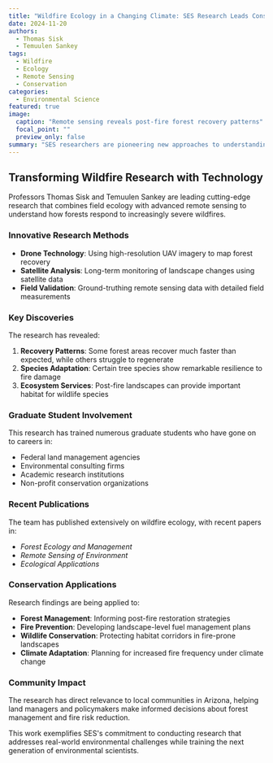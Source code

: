 ```yaml
---
title: "Wildfire Ecology in a Changing Climate: SES Research Leads Conservation Efforts"
date: 2024-11-20
authors:
  - Thomas Sisk
  - Temuulen Sankey
tags:
  - Wildfire
  - Ecology
  - Remote Sensing
  - Conservation
categories:
  - Environmental Science
featured: true
image:
  caption: "Remote sensing reveals post-fire forest recovery patterns"
  focal_point: ""
  preview_only: false
summary: "SES researchers are pioneering new approaches to understanding wildfire impacts and forest recovery using advanced remote sensing technologies."
---
```


## Transforming Wildfire Research with Technology

Professors Thomas Sisk and Temuulen Sankey are leading cutting-edge research that combines field ecology with advanced remote sensing to understand how forests respond to increasingly severe wildfires.

### Innovative Research Methods

- **Drone Technology**: Using high-resolution UAV imagery to map forest recovery
- **Satellite Analysis**: Long-term monitoring of landscape changes using satellite data
- **Field Validation**: Ground-truthing remote sensing data with detailed field measurements

### Key Discoveries

The research has revealed:

1. **Recovery Patterns**: Some forest areas recover much faster than expected, while others struggle to regenerate
2. **Species Adaptation**: Certain tree species show remarkable resilience to fire damage
3. **Ecosystem Services**: Post-fire landscapes can provide important habitat for wildlife species

### Graduate Student Involvement

This research has trained numerous graduate students who have gone on to careers in:
- Federal land management agencies
- Environmental consulting firms
- Academic research institutions
- Non-profit conservation organizations

### Recent Publications

The team has published extensively on wildfire ecology, with recent papers in:
- *Forest Ecology and Management*
- *Remote Sensing of Environment*
- *Ecological Applications*

### Conservation Applications

Research findings are being applied to:
- **Forest Management**: Informing post-fire restoration strategies
- **Fire Prevention**: Developing landscape-level fuel management plans  
- **Wildlife Conservation**: Protecting habitat corridors in fire-prone landscapes
- **Climate Adaptation**: Planning for increased fire frequency under climate change

### Community Impact

The research has direct relevance to local communities in Arizona, helping land managers and policymakers make informed decisions about forest management and fire risk reduction.

This work exemplifies SES's commitment to conducting research that addresses real-world environmental challenges while training the next generation of environmental scientists.